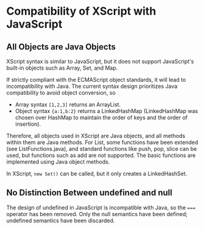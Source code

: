 # Compatibility of XScript with JavaScript

## All Objects are Java Objects

XScript syntax is similar to JavaScript, but it does not support JavaScript's built-in objects such as Array, Set, and Map.

If strictly compliant with the ECMAScript object standards, it will lead to incompatibility with Java. The current syntax design prioritizes Java compatibility to avoid object conversion, so
- Array syntax `[1,2,3]` returns an ArrayList.
- Object syntax `{a:1,b:2}` returns a LinkedHashMap (LinkedHashMap was chosen over HashMap to maintain the order of keys and the order of insertion).

Therefore, all objects used in XScript are Java objects, and all methods within them are Java methods. For List, some functions have been extended (see ListFunctions.java), and standard functions like push, pop, slice can be used, but functions such as add are not supported. The basic functions are implemented using Java object methods.

In XScript, `new Set()` can be called, but it only creates a LinkedHashSet.

## No Distinction Between undefined and null

The design of undefined in JavaScript is incompatible with Java, so the `===` operator has been removed. Only the null semantics have been defined; undefined semantics have been discarded.
